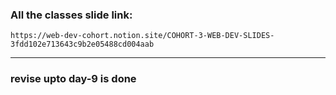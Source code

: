 ### All the classes slide link:

```link
https://web-dev-cohort.notion.site/COHORT-3-WEB-DEV-SLIDES-3fdd102e713643c9b2e05488cd004aab
```


---

### revise upto day-9 is done